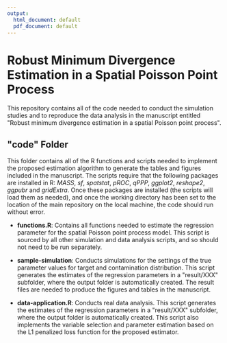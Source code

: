 ```yaml
---
output:
  html_document: default
  pdf_document: default
---
```

# Robust Minimum Divergence Estimation in a Spatial Poisson Point Process

This repository contains all of the code needed to conduct the simulation studies and to reproduce the data analysis in the manuscript entitled "Robust minimum divergence estimation in a spatial Poisson point process".

## "code" Folder

This folder contains all of the R functions and scripts needed to implement the proposed estimation algorithm to generate the tables and figures included in the manuscript. 
The scripts require that the following packages are installed in R: *MASS*, *sf*, *spatstat*, *pROC*, *qPPP*, *ggplot2*, *reshape2*, *ggpubr* and *gridExtra*. 
Once these packages are installed (the scripts will load them as needed), and once the working directory has been set to the location of the main repository on the local machine, the code should run without error. 

+ **functions.R**: Contains all functions needed to estimate the regression parameter for the spatial Poisson point process model. 
This script is sourced by all other simulation and data analysis scripts, and so should not need to be run separately.

+ **sample-simulation**: Conducts simulations for the settings of the true parameter values for target and contamination distribution.
This script generates the estimates of the regression parameters in a "result/XXX" subfolder, where the output folder is automatically created.
The result files are needed to produce the figures and tables in the manuscript.

+ **data-application.R**: Conducts real data analysis.
This script generates the estimates of the regression parameters in a "result/XXX" subfolder, where the output folder is automatically created.
This script also implements the variable selection and parameter estimation based on the L1 penalized loss function for the proposed estimator.


